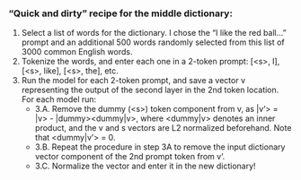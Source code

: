 ### “Quick and dirty” recipe for the middle dictionary:

1. Select a list of words for the dictionary.  I chose the “I like the red ball…” prompt and an additional 500 words randomly selected from this list of 3000 common English words.
2. Tokenize the words, and enter each one in a 2-token prompt: [\<s>, I], [\<s>, like], [\<s>, the], etc.
3. Run the model for each 2-token prompt, and save a vector v representing the output of the second layer in the 2nd token location. For each model run:  
    * 3.A. Remove the dummy (\<s>) token component from v, as |v’> = |v> - |dummy><dummy|v>, where <dummy|v> denotes an inner product, and the v and s vectors are L2 normalized beforehand.  Note that <dummy|v’> = 0.  
    * 3.B. Repeat the procedure in step 3A to remove the input dictionary vector component of the 2nd prompt token from v’.  
    * 3.C. Normalize the vector and enter it in the new dictionary!  
